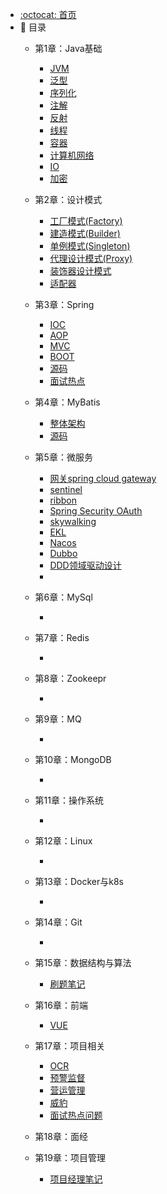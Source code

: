 - [:octocat: 首页](/README)
- :memo: 目录 
    - 第1章：Java基础
       - [JVM]()
       - [泛型]()
       - [序列化]()
       - [注解]()
       - [反射]()
       - [线程]()
       - [容器]()
       - [计算机网络]()
       - [IO]()
       - [加密]()
    - 第2章：设计模式
       - [工厂模式(Factory)]()
       - [建造模式(Builder)]()
       - [单例模式(Singleton)]()
       - [代理设计模式(Proxy)]()
       - [装饰器设计模式]()
       - [适配器]()
    - 第3章：Spring
       - [IOC]()
       - [AOP]()
       - [MVC]() 
       - [BOOT]()
       - [源码]()
       - [面试热点]()    
    - 第4章：MyBatis
       - [整体架构]()  
       - [源码]()   
    - 第5章：微服务  
       - [网关spring cloud gateway]()   
       - [sentinel]()        
       - [ribbon]()  
       - [Spring Security OAuth]()
       - [skywalking]()
       - [EKL]()
       - [Nacos]()
       - [Dubbo]()
       - [DDD领域驱动设计]()
       - []()
    - 第6章：MySql
       - []()
    - 第7章：Redis
       - []()
    - 第8章：Zookeepr
       - []()
    - 第9章：MQ
       - []()
    - 第10章：MongoDB
       - []() 
    - 第11章：操作系统
       - []()
    - 第12章：Linux
       - []()
    - 第13章：Docker与k8s
       - []()  
    - 第14章：Git
       - []()
    - 第15章：数据结构与算法
         - [刷题笔记](https://github.com/yclty/myleetcode)  
    - 第16章：前端
        - [VUE]()
    - 第17章：项目相关
        - [OCR]()  
        - [预警监督]() 
        - [营运管理]() 
        - [威豹]()                   
        - [面试热点问题]()
   - 第18章：面经
   - 第19章：项目管理
   
       - [项目经理笔记](./md/idea-plugin/%23%20%E9%A1%B9%E7%9B%AE%E7%BB%8F%E7%90%86%E7%AC%94%E8%AE%B0.md)
